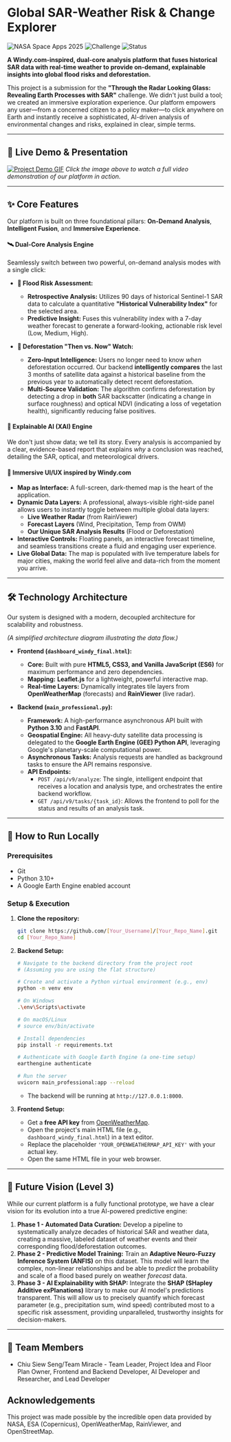 # Global SAR-Weather Risk & Change Explorer

![NASA Space Apps 2025](https://img.shields.io/badge/NASA_Space_Apps-Sarawak_2025-blue?style=for-the-badge)
![Challenge](https://img.shields.io/badge/Challenge-Through_the_Radar_Looking_Glass-green?style=for-the-badge)
![Status](https://img.shields.io/badge/Status-Completed-success?style=for-the-badge)

**A Windy.com-inspired, dual-core analysis platform that fuses historical SAR data with real-time weather to provide on-demand, explainable insights into global flood risks and deforestation.**

This project is a submission for the **"Through the Radar Looking Glass: Revealing Earth Processes with SAR"** challenge. We didn't just build a tool; we created an immersive exploration experience. Our platform empowers any user—from a concerned citizen to a policy maker—to click anywhere on Earth and instantly receive a sophisticated, AI-driven analysis of environmental changes and risks, explained in clear, simple terms.

---

## 🚀 Live Demo & Presentation

[![Project Demo GIF]([PASTE_YOUR_GIF_LINK_HERE])]([PASTE_A_LINK_TO_YOUR_YOUTUBE_DEMO_VIDEO_HERE]) 
*Click the image above to watch a full video demonstration of our platform in action.*

---

## ✨ Core Features

Our platform is built on three foundational pillars: **On-Demand Analysis**, **Intelligent Fusion**, and **Immersive Experience**.

#### 🛰️ Dual-Core Analysis Engine
Seamlessly switch between two powerful, on-demand analysis modes with a single click:

*   **🌊 Flood Risk Assessment:**
    *   **Retrospective Analysis:** Utilizes 90 days of historical Sentinel-1 SAR data to calculate a quantitative **"Historical Vulnerability Index"** for the selected area.
    *   **Predictive Insight:** Fuses this vulnerability index with a 7-day weather forecast to generate a forward-looking, actionable risk level (Low, Medium, High).

*   **🌲 Deforestation "Then vs. Now" Watch:**
    *   **Zero-Input Intelligence:** Users no longer need to know *when* deforestation occurred. Our backend **intelligently compares** the last 3 months of satellite data against a historical baseline from the previous year to automatically detect recent deforestation.
    *   **Multi-Source Validation:** The algorithm confirms deforestation by detecting a drop in **both** SAR backscatter (indicating a change in surface roughness) and optical NDVI (indicating a loss of vegetation health), significantly reducing false positives.

#### 🧠 Explainable AI (XAI) Engine
We don't just show data; we tell its story. Every analysis is accompanied by a clear, evidence-based report that explains *why* a conclusion was reached, detailing the SAR, optical, and meteorological drivers.

#### 🎨 Immersive UI/UX inspired by Windy.com
*   **Map as Interface:** A full-screen, dark-themed map is the heart of the application.
*   **Dynamic Data Layers:** A professional, always-visible right-side panel allows users to instantly toggle between multiple global data layers:
    *   **Live Weather Radar** (from RainViewer)
    *   **Forecast Layers** (Wind, Precipitation, Temp from OWM)
    *   **Our Unique SAR Analysis Results** (Flood or Deforestation)
*   **Interactive Controls:** Floating panels, an interactive forecast timeline, and seamless transitions create a fluid and engaging user experience.
*   **Live Global Data:** The map is populated with live temperature labels for major cities, making the world feel alive and data-rich from the moment you arrive.

---

## 🛠️ Technology Architecture

Our system is designed with a modern, decoupled architecture for scalability and robustness.


*(A simplified architecture diagram illustrating the data flow.)*

*   **Frontend (`dashboard_windy_final.html`):**
    *   **Core:** Built with pure **HTML5, CSS3, and Vanilla JavaScript (ES6)** for maximum performance and zero dependencies.
    *   **Mapping:** **Leaflet.js** for a lightweight, powerful interactive map.
    *   **Real-time Layers:** Dynamically integrates tile layers from **OpenWeatherMap** (forecasts) and **RainViewer** (live radar).

*   **Backend (`main_professional.py`):**
    *   **Framework:** A high-performance asynchronous API built with **Python 3.10** and **FastAPI**.
    *   **Geospatial Engine:** All heavy-duty satellite data processing is delegated to the **Google Earth Engine (GEE) Python API**, leveraging Google's planetary-scale computational power.
    *   **Asynchronous Tasks:** Analysis requests are handled as background tasks to ensure the API remains responsive.
    *   **API Endpoints:**
        *   `POST /api/v9/analyze`: The single, intelligent endpoint that receives a location and analysis type, and orchestrates the entire backend workflow.
        *   `GET /api/v9/tasks/{task_id}`: Allows the frontend to poll for the status and results of an analysis task.

---

## 🚀 How to Run Locally

### Prerequisites
*   Git
*   Python 3.10+
*   A Google Earth Engine enabled account

### Setup & Execution
1.  **Clone the repository:**
    ```bash
    git clone https://github.com/[Your_Username]/[Your_Repo_Name].git
    cd [Your_Repo_Name]
    ```
2.  **Backend Setup:**
    ```bash
    # Navigate to the backend directory from the project root
    # (Assuming you are using the flat structure)
    
    # Create and activate a Python virtual environment (e.g., env)
    python -m venv env
    
    # On Windows
    .\env\Scripts\activate
    
    # On macOS/Linux
    # source env/bin/activate
    
    # Install dependencies
    pip install -r requirements.txt
    
    # Authenticate with Google Earth Engine (a one-time setup)
    earthengine authenticate
    
    # Run the server
    uvicorn main_professional:app --reload
    ```
    - The backend will be running at `http://127.0.0.1:8000`.

3.  **Frontend Setup:**
    *   Get a **free API key** from [OpenWeatherMap](https://openweathermap.org/appid).
    *   Open the project's main HTML file (e.g., `dashboard_windy_final.html`) in a text editor.
    *   Replace the placeholder `'YOUR_OPENWEATHERMAP_API_KEY'` with your actual key.
    *   Open the same HTML file in your web browser.

---

## 🌟 Future Vision (Level 3)

While our current platform is a fully functional prototype, we have a clear vision for its evolution into a true AI-powered predictive engine:

1.  **Phase 1 - Automated Data Curation:** Develop a pipeline to systematically analyze decades of historical SAR and weather data, creating a massive, labeled dataset of weather events and their corresponding flood/deforestation outcomes.
2.  **Phase 2 - Predictive Model Training:** Train an **Adaptive Neuro-Fuzzy Inference System (ANFIS)** on this dataset. This model will learn the complex, non-linear relationships and be able to *predict* the probability and scale of a flood based purely on weather *forecast* data.
3.  **Phase 3 - AI Explainability with SHAP:** Integrate the **SHAP (SHapley Additive exPlanations)** library to make our AI model's predictions transparent. This will allow us to precisely quantify which forecast parameter (e.g., precipitation sum, wind speed) contributed most to a specific risk assessment, providing unparalleled, trustworthy insights for decision-makers.

---

## 👤 Team Members

*   Chiu Siew Seng/Team Miracle - Team Leader, Project Idea and Floor Plan Owner, Frontend and Backend Developer, AI Developer and Researcher, and Lead Developer

## Acknowledgements
This project was made possible by the incredible open data provided by NASA, ESA (Copernicus), OpenWeatherMap, RainViewer, and OpenStreetMap.
